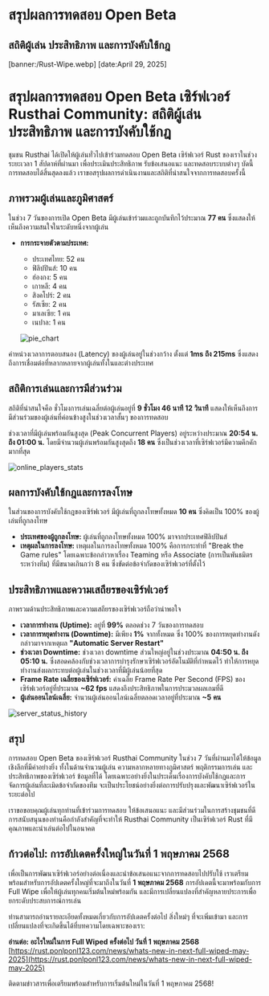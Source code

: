 # สรุปผลการทดสอบ Open Beta
## สถิติผู้เล่น ประสิทธิภาพ และการบังคับใช้กฎ
[banner:/Rust-Wipe.webp]
[date:April 29, 2025]

# **สรุปผลการทดสอบ Open Beta เซิร์ฟเวอร์ Rusthai Community: สถิติผู้เล่น ประสิทธิภาพ และการบังคับใช้กฎ**

ชุมชน Rusthai ได้เปิดให้ผู้เล่นทั่วไปเข้าร่วมทดสอบ Open Beta เซิร์ฟเวอร์ Rust ของเราในช่วงระยะเวลา 1 สัปดาห์ที่ผ่านมา เพื่อประเมินประสิทธิภาพ รับข้อเสนอแนะ และทดสอบระบบต่างๆ บัดนี้ การทดสอบได้สิ้นสุดลงแล้ว เราขอสรุปผลการดำเนินงานและสถิติที่น่าสนใจจากการทดสอบครั้งนี้

## **ภาพรวมผู้เล่นและภูมิศาสตร์**

ในช่วง 7 วันของการเปิด Open Beta มีผู้เล่นเข้าร่วมและถูกบันทึกไว้ประมาณ **77 คน** ซึ่งแสดงให้เห็นถึงความสนใจในระดับหนึ่งจากผู้เล่น

* **การกระจายตัวตามประเทศ:**
    * ประเทศไทย: 52 คน
    * ฟิลิปปินส์: 10 คน
    * ฮ่องกง: 5 คน
    * เกาหลี: 4 คน
    * สิงคโปร์: 2 คน
    * รัสเซีย: 2 คน
    * มาเลเซีย: 1 คน
    * เนปาล: 1 คน

    ![pie_chart](/Screenshot%202025-04-29%20200431.png)

ค่าหน่วงเวลาการตอบสนอง (Latency) ของผู้เล่นอยู่ในช่วงกว้าง ตั้งแต่ **1ms ถึง 215ms** ซึ่งแสดงถึงการเชื่อมต่อที่หลากหลายจากผู้เล่นทั้งในและต่างประเทศ

## **สถิติการเล่นและการมีส่วนร่วม**

สถิติที่น่าสนใจคือ ชั่วโมงการเล่นเฉลี่ยต่อผู้เล่นอยู่ที่ **9 ชั่วโมง 46 นาที 12 วินาที** แสดงให้เห็นถึงการมีส่วนร่วมของผู้เล่นที่ค่อนข้างสูงในช่วงเวลาสั้นๆ ของการทดสอบ

ช่วงเวลาที่มีผู้เล่นพร้อมกันสูงสุด (Peak Concurrent Players) อยู่ระหว่างประมาณ **20:54 น. ถึง 01:00 น.** โดยมีจำนวนผู้เล่นพร้อมกันสูงสุดถึง **18 คน** ซึ่งเป็นช่วงเวลาที่เซิร์ฟเวอร์มีความคึกคักมากที่สุด

![online_players_stats](/Screenshot%202025-04-29%20163419.png)

## **ผลการบังคับใช้กฎและการลงโทษ**

ในส่วนของการบังคับใช้กฎของเซิร์ฟเวอร์ มีผู้เล่นที่ถูกลงโทษทั้งหมด **10 คน** ซึ่งคิดเป็น 100% ของผู้เล่นที่ถูกลงโทษ

* **ประเทศของผู้ถูกลงโทษ:** ผู้เล่นที่ถูกลงโทษทั้งหมด 100% มาจากประเทศฟิลิปปินส์
* **เหตุผลในการลงโทษ:** เหตุผลในการลงโทษทั้งหมด 100% คือการกระทำที่ "Break the Game rules" โดยเฉพาะข้อกล่าวหาเรื่อง Teaming หรือ Associate (การเป็นพันธมิตรระหว่างทีม) ที่มีขนาดเกินกว่า 8 คน ซึ่งขัดต่อข้อจำกัดของเซิร์ฟเวอร์ที่ตั้งไว้

## **ประสิทธิภาพและความเสถียรของเซิร์ฟเวอร์**

ภาพรวมด้านประสิทธิภาพและความเสถียรของเซิร์ฟเวอร์ถือว่าน่าพอใจ

* **เวลาการทำงาน (Uptime):** อยู่ที่ **99%** ตลอดช่วง 7 วันของการทดสอบ
* **เวลาการหยุดทำงาน (Downtime):** มีเพียง **1%** จากทั้งหมด ซึ่ง 100% ของการหยุดทำงานดังกล่าวมาจากเหตุผล **"Automatic Server Restart"**
* **ช่วงเวลา Downtime:** ช่วงเวลา downtime ส่วนใหญ่อยู่ในช่วงประมาณ **04:50 น. ถึง 05:10 น.** ซึ่งสอดคล้องกับช่วงเวลาการบำรุงรักษาเซิร์ฟเวอร์อัตโนมัติที่กำหนดไว้ ทำให้การหยุดทำงานส่งผลกระทบต่อผู้เล่นในช่วงเวลาที่มีผู้เล่นน้อยที่สุด
* **Frame Rate เฉลี่ยของเซิร์ฟเวอร์:** ค่าเฉลี่ย Frame Rate Per Second (FPS) ของเซิร์ฟเวอร์อยู่ที่ประมาณ **~62 fps** แสดงถึงประสิทธิภาพในการประมวลผลเกมที่ดี
* **ผู้เล่นออนไลน์เฉลี่ย:** จำนวนผู้เล่นออนไลน์เฉลี่ยตลอดเวลาอยู่ที่ประมาณ **~5 คน**

![server_status_history](/Screenshot%202025-04-29%20163745.png)

## **สรุป**

การทดสอบ Open Beta ของเซิร์ฟเวอร์ Rusthai Community ในช่วง 7 วันที่ผ่านมาได้ให้ข้อมูลเชิงลึกที่มีค่าอย่างยิ่ง ทั้งในด้านจำนวนผู้เล่น ความหลากหลายทางภูมิศาสตร์ พฤติกรรมการเล่น และประสิทธิภาพของเซิร์ฟเวอร์ ข้อมูลที่ได้ โดยเฉพาะอย่างยิ่งในประเด็นเรื่องการบังคับใช้กฎและการจัดการผู้เล่นที่ละเมิดข้อจำกัดของทีม จะเป็นประโยชน์อย่างยิ่งต่อการปรับปรุงและพัฒนาเซิร์ฟเวอร์ในระยะต่อไป

เราขอขอบคุณผู้เล่นทุกท่านที่เข้าร่วมการทดสอบ ให้ข้อเสนอแนะ และมีส่วนร่วมในการสร้างชุมชนที่ดี การสนับสนุนของท่านคือกำลังสำคัญที่จะทำให้ Rusthai Community เป็นเซิร์ฟเวอร์ Rust ที่มีคุณภาพและน่าเล่นต่อไปในอนาคต

## **ก้าวต่อไป: การอัปเดตครั้งใหญ่ในวันที่ 1 พฤษภาคม 2568**

เพื่อเป็นการพัฒนาเซิร์ฟเวอร์อย่างต่อเนื่องและนำข้อเสนอแนะจากการทดสอบไปปรับใช้ เราเตรียมพร้อมสำหรับการอัปเดตครั้งใหญ่ที่จะมาถึงในวันที่ **1 พฤษภาคม 2568** การอัปเดตนี้จะมาพร้อมกับการ Full Wipe เพื่อให้ผู้เล่นทุกคนเริ่มต้นใหม่พร้อมกัน และมีการเปลี่ยนแปลงที่สำคัญหลายประการเพื่อยกระดับประสบการณ์การเล่น

ท่านสามารถอ่านรายละเอียดทั้งหมดเกี่ยวกับการอัปเดตครั้งต่อไป สิ่งใหม่ๆ ที่จะเพิ่มเข้ามา และการเปลี่ยนแปลงที่จะเกิดขึ้นได้ที่บทความโดยเฉพาะของเรา:

**อ่านต่อ: อะไรใหม่ในการ Full Wiped ครั้งต่อไป วันที่ 1 พฤษภาคม 2568**
[https://rust.ponlponl123.com/news/whats-new-in-next-full-wiped-may-2025](https://rust.ponlponl123.com/news/whats-new-in-next-full-wiped-may-2025)

ติดตามข่าวสารเพื่อเตรียมพร้อมสำหรับการเริ่มต้นใหม่ในวันที่ 1 พฤษภาคม 2568!